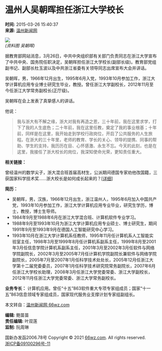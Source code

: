 # 温州人吴朝晖担任浙江大学校长

**时间:** 2015-03-26 15:40:37  
**来源:** [温州新闻网](https://www.66wz.com)

![](https://pic.66wz.com/0/02/00/40/2004051_716557.png)  
*(资料图 吴朝晖)*

据教育部网站消息，3月26日，中共中央组织部有关部门负责同志在浙江大学宣布了中共中央、国务院任职决定，吴朝晖担任浙江大学校长(副部长级)。教育部党组副书记、副部长杜玉波以及中共浙江省委有关领导同志出席宣布大会并讲话。

吴朝晖，男，1966年12月出生，1995年6月入党，1993年10月参加工作，浙江大学计算机应用专业博士研究生毕业，教授。曾任浙江大学副校长，2012年11月至今任浙江大学常务副校长(正厅级)。

吴朝晖在会上发表了真挚感人的讲话。

他说：

> 我与浙大有不解之缘，浙大对我有再造之恩，三十年前，我在这里求学，打下了我的人生底色；二十年前，我在这里任教，奠定了我的事业根基；十年前，同样是在这里，我开始走到学校行政岗位，开启了公共服务的人生旅程。在浙大的三十年里，老师的教育、学长的关心、领导的提携、同事的帮助、学生的支持，我历历在目、心怀感激、永生不忘。今天的此刻，也是在这里，我接任了浙大校长的岗位，我深知使命光荣，更知责任重大。

**相关链接：**

曾经温州的数学尖子，浙大混合班首届高材生，公派期间德国专家劝他改国籍，三获国家科学技术奖……浙大校长是如何成长起来的？[[详细](https://news.66wz.com/system/2015/03/26/104397322.shtml)]

**简历：**

- 吴朝晖，男，汉族，1966年12月出生，浙江温州人，1995年6月加入中国共产党，1993年10月参加工作，浙江大学计算机应用专业毕业，研究生学历，博士，教授，博士生导师。
- 1984年9月至1988年6月在浙江大学混合班、计算机软件专业学习。
- 1988年9月至1993年10月为浙江大学计算机应用专业硕士、博士研究生，期间1991年9月至1993年9月在德国人工智能研究中心学习。
- 1993年10月在浙江大学计算机系任教师，1995年11月任计算机系人工智能实验室主任，1998年3月至1999年8月任计算机系副系主任，1999年8月至2001年3月任信息学院计算机系副系主任，2001年3月至2002年3月任软件与网络学院副院长，2002年3月至2005年7月任计算机学院副院长兼软件与网络学院副院长，2005年7月至2007年1月任科学技术处处长，2005年12月任浙江大学第十二届党委委员，2007年1月任科学技术研究院常务副院长，2007年6月任浙江大学校长助理，2008年3月任浙江大学党委常委、浙江大学副校长，2012年11月任浙江大学党委常委、浙江大学常务副校长。

**业务专长：** 计算机应用。曾任“十五”863软件重大专项专家组成员；国家“十一五”863信息领域专家组成员，国家现代服务业支撑计划专家组副组长。

本文转自：[温州新闻网 66wz.com](https://www.66wz.com "温州新闻网")

**编辑:** 鲍苗苗  
**责任编辑:** 叶双莲  
**监制:** 阮周琳  

国新办发函2006.78号 Copyright © 2021 [66wz.com](https://www.66wz.com). All rights reserved.  
[浙ICP备09100296号-11](https://beian.miit.gov.cn/#/Integrated/index)